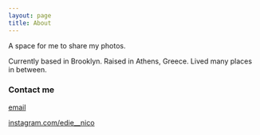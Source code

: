 ```yaml
---
layout: page
title: About
---
```


A space for me to share my photos.

Currently based in Brooklyn. Raised in Athens, Greece. Lived many places in between.


### Contact me

[email](mailto:tangerine.trampoline.photography@gmail.com)

[instagram.com/edie__nico](https://www.instagram.com/edie__nico/)
